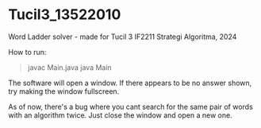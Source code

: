 # Tucil3_13522010
Word Ladder solver - made for Tucil 3 IF2211 Strategi Algoritma, 2024

How to run:
> javac Main.java
> java Main

The software will open a window. If there appears to be no answer shown, try making the window fullscreen.

As of now, there's a bug where you cant search for the same pair of words with an algorithm twice. Just close the window and open a new one.
